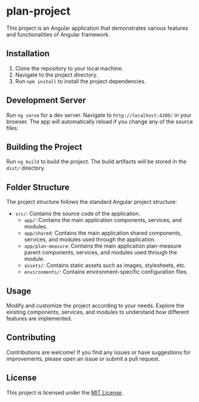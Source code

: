 # plan-project

This project is an Angular application that demonstrates various features and functionalities of Angular framework.

## Installation

1. Clone the repository to your local machine.
2. Navigate to the project directory.
3. Run `npm install` to install the project dependencies.

## Development Server

Run `ng serve` for a dev server. Navigate to `http://localhost:4200/` in your browser. The app will automatically reload if you change any of the source files.

## Building the Project

Run `ng build` to build the project. The build artifacts will be stored in the `dist/` directory.


## Folder Structure

The project structure follows the standard Angular project structure:

- `src/`: Contains the source code of the application.
  - `app/`: Contains the main application components, services, and modules.
  - `app/shared`: Contains the main application shared components, services, and modules used through the application.
  - `app/plan-measure`: Contains the main application plan-measure parent components, services, and modules used through the module.
  - `assets/`: Contains static assets such as images, stylesheets, etc.
  - `environments/`: Contains environment-specific configuration files.

## Usage

Modify and customize the project according to your needs. Explore the existing components, services, and modules to understand how different features are implemented.

## Contributing

Contributions are welcome! If you find any issues or have suggestions for improvements, please open an issue or submit a pull request.

## License

This project is licensed under the [MIT License](LICENSE).
